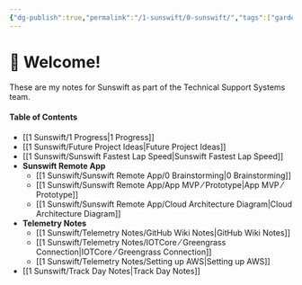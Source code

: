 ```yaml
---
{"dg-publish":true,"permalink":"/1-sunswift/0-sunswift/","tags":["gardenEntry"],"created":"2024-07-23T22:19:39.529+10:00","updated":"2024-07-23T23:02:18.551+10:00"}
---
```


# 👋 Welcome!
These are my notes for Sunswift as part of the Technical Support Systems team. 

#### Table of Contents

- [[1 Sunswift/1 Progress\|1 Progress]]
- [[1 Sunswift/Future Project Ideas\|Future Project Ideas]]
- [[1 Sunswift/Sunswift Fastest Lap Speed\|Sunswift Fastest Lap Speed]]
- **Sunswift Remote App**
	- [[1 Sunswift/Sunswift Remote App/0 Brainstorming\|0 Brainstorming]]
	- [[1 Sunswift/Sunswift Remote App/App MVP ⁄ Prototype\|App MVP ⁄ Prototype]]
	- [[1 Sunswift/Sunswift Remote App/Cloud Architecture Diagram\|Cloud Architecture Diagram]]
- **Telemetry Notes**
	- [[1 Sunswift/Telemetry Notes/GitHub Wiki Notes\|GitHub Wiki Notes]]
	- [[1 Sunswift/Telemetry Notes/IOTCore ⁄ Greengrass Connection\|IOTCore ⁄ Greengrass Connection]]
	- [[1 Sunswift/Telemetry Notes/Setting up AWS\|Setting up AWS]]
- [[1 Sunswift/Track Day Notes\|Track Day Notes]]

